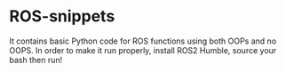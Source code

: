 # ROS-snippets
It contains basic Python code for ROS functions using both OOPs and no OOPS.
In order to make it run properly, install ROS2 Humble, source your bash then run!
